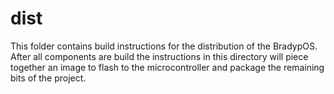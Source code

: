 # dist

This folder contains build instructions for the distribution of the
BradypOS.
After all components are build the instructions in this directory will
piece together an image to flash to the microcontroller and package
the remaining bits of the project.
